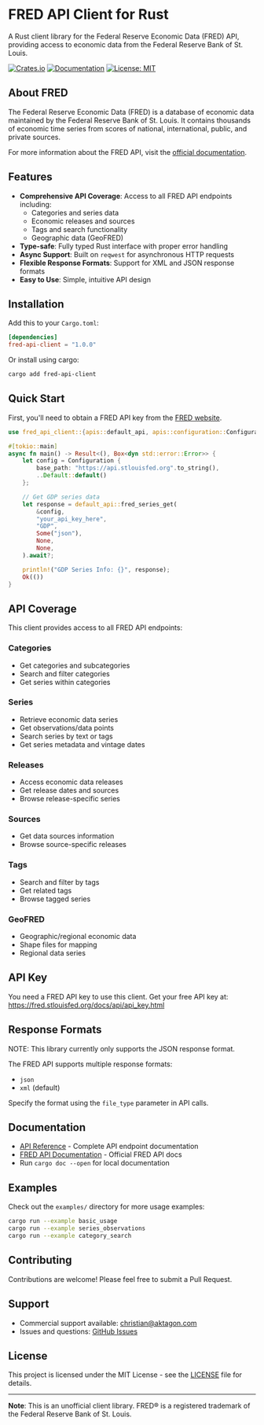 # FRED API Client for Rust

A Rust client library for the Federal Reserve Economic Data (FRED) API, providing access to economic data from the Federal Reserve Bank of St. Louis.

[![Crates.io](https://img.shields.io/crates/v/fred-api-client.svg)](https://crates.io/crates/fred-api-client)
[![Documentation](https://docs.rs/fred-api-client/badge.svg)](https://docs.rs/fred-api-client)
[![License: MIT](https://img.shields.io/badge/License-MIT-yellow.svg)](https://opensource.org/licenses/MIT)

## About FRED

The Federal Reserve Economic Data (FRED) is a database of economic data maintained by the Federal Reserve Bank of St. Louis. It contains thousands of economic time series from scores of national, international, public, and private sources.

For more information about the FRED API, visit the [official documentation](https://fred.stlouisfed.org/docs/api/).

## Features

- **Comprehensive API Coverage**: Access to all FRED API endpoints including:
  - Categories and series data
  - Economic releases and sources
  - Tags and search functionality
  - Geographic data (GeoFRED)
- **Type-safe**: Fully typed Rust interface with proper error handling
- **Async Support**: Built on `reqwest` for asynchronous HTTP requests
- **Flexible Response Formats**: Support for XML and JSON response formats
- **Easy to Use**: Simple, intuitive API design

## Installation

Add this to your `Cargo.toml`:

```toml
[dependencies]
fred-api-client = "1.0.0"
```

Or install using cargo:

```bash
cargo add fred-api-client
```

## Quick Start

First, you'll need to obtain a FRED API key from the [FRED website](https://fred.stlouisfed.org/docs/api/api_key.html).

```rust
use fred_api_client::{apis::default_api, apis::configuration::Configuration};

#[tokio::main]
async fn main() -> Result<(), Box<dyn std::error::Error>> {
    let config = Configuration {
        base_path: "https://api.stlouisfed.org".to_string(),
        ..Default::default()
    };

    // Get GDP series data
    let response = default_api::fred_series_get(
        &config,
        "your_api_key_here",
        "GDP",
        Some("json"),
        None,
        None,
    ).await?;

    println!("GDP Series Info: {}", response);
    Ok(())
}
```

## API Coverage

This client provides access to all FRED API endpoints:

### Categories

- Get categories and subcategories
- Search and filter categories
- Get series within categories

### Series

- Retrieve economic data series
- Get observations/data points
- Search series by text or tags
- Get series metadata and vintage dates

### Releases

- Access economic data releases
- Get release dates and sources
- Browse release-specific series

### Sources

- Get data sources information
- Browse source-specific releases

### Tags

- Search and filter by tags
- Get related tags
- Browse tagged series

### GeoFRED

- Geographic/regional economic data
- Shape files for mapping
- Regional data series

## API Key

You need a FRED API key to use this client. Get your free API key at:
https://fred.stlouisfed.org/docs/api/api_key.html

## Response Formats

NOTE: This library currently only supports the JSON response format.

The FRED API supports multiple response formats:

- `json`
- `xml` (default)

Specify the format using the `file_type` parameter in API calls.

## Documentation

- [API Reference](docs/API.md) - Complete API endpoint documentation
- [FRED API Documentation](https://fred.stlouisfed.org/docs/api/) - Official FRED API docs
- Run `cargo doc --open` for local documentation

## Examples

Check out the `examples/` directory for more usage examples:

```bash
cargo run --example basic_usage
cargo run --example series_observations
cargo run --example category_search
```

## Contributing

Contributions are welcome! Please feel free to submit a Pull Request.

## Support

- Commercial support available: christian@aktagon.com
- Issues and questions: [GitHub Issues](https://github.com/aktagon/edgar-rs/issues)

## License

This project is licensed under the MIT License - see the [LICENSE](LICENSE) file for details.

---

**Note**: This is an unofficial client library. FRED® is a registered trademark of the Federal Reserve Bank of St. Louis.
